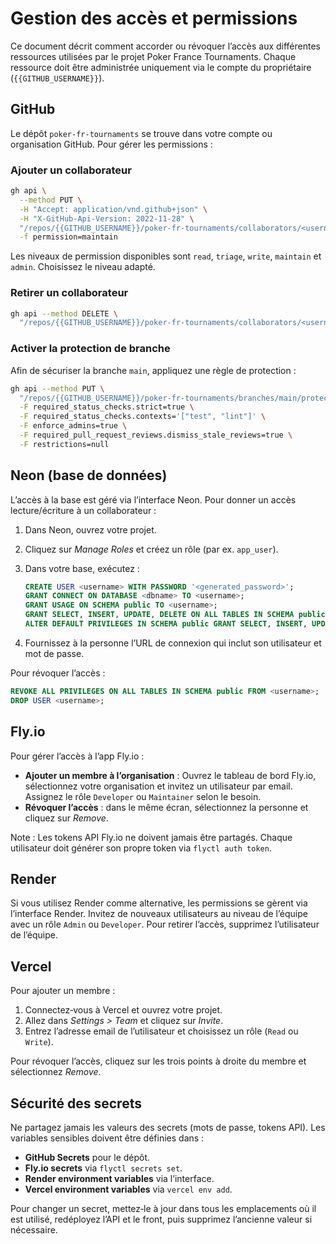 # Gestion des accès et permissions

Ce document décrit comment accorder ou révoquer l’accès aux différentes
ressources utilisées par le projet Poker France Tournaments. Chaque
ressource doit être administrée uniquement via le compte du propriétaire
(`{{GITHUB_USERNAME}}`).

## GitHub

Le dépôt `poker-fr-tournaments` se trouve dans votre compte ou
organisation GitHub. Pour gérer les permissions :

### Ajouter un collaborateur

```bash
gh api \
  --method PUT \
  -H "Accept: application/vnd.github+json" \
  -H "X-GitHub-Api-Version: 2022-11-28" \
  "/repos/{{GITHUB_USERNAME}}/poker-fr-tournaments/collaborators/<username>" \
  -f permission=maintain
```

Les niveaux de permission disponibles sont `read`, `triage`, `write`,
`maintain` et `admin`. Choisissez le niveau adapté.

### Retirer un collaborateur

```bash
gh api --method DELETE \
  "/repos/{{GITHUB_USERNAME}}/poker-fr-tournaments/collaborators/<username>"
```

### Activer la protection de branche

Afin de sécuriser la branche `main`, appliquez une règle de protection :

```bash
gh api --method PUT \
  "/repos/{{GITHUB_USERNAME}}/poker-fr-tournaments/branches/main/protection" \
  -F required_status_checks.strict=true \
  -F required_status_checks.contexts='["test", "lint"]' \
  -F enforce_admins=true \
  -F required_pull_request_reviews.dismiss_stale_reviews=true \
  -F restrictions=null
```

## Neon (base de données)

L’accès à la base est géré via l’interface Neon. Pour donner un accès
lecture/écriture à un collaborateur :

1. Dans Neon, ouvrez votre projet.
2. Cliquez sur *Manage Roles* et créez un rôle (par ex. `app_user`).
3. Dans votre base, exécutez :

   ```sql
   CREATE USER <username> WITH PASSWORD '<generated_password>';
   GRANT CONNECT ON DATABASE <dbname> TO <username>;
   GRANT USAGE ON SCHEMA public TO <username>;
   GRANT SELECT, INSERT, UPDATE, DELETE ON ALL TABLES IN SCHEMA public TO <username>;
   ALTER DEFAULT PRIVILEGES IN SCHEMA public GRANT SELECT, INSERT, UPDATE, DELETE ON TABLES TO <username>;
   ```

4. Fournissez à la personne l’URL de connexion qui inclut son utilisateur et
   mot de passe.

Pour révoquer l’accès :

```sql
REVOKE ALL PRIVILEGES ON ALL TABLES IN SCHEMA public FROM <username>;
DROP USER <username>;
```

## Fly.io

Pour gérer l’accès à l’app Fly.io :

* **Ajouter un membre à l’organisation** :
  Ouvrez le tableau de bord Fly.io, sélectionnez votre organisation et
  invitez un utilisateur par email. Assignez le rôle `Developer` ou
  `Maintainer` selon le besoin.
* **Révoquer l’accès** : dans le même écran, sélectionnez la personne et
  cliquez sur *Remove*.

Note : Les tokens API Fly.io ne doivent jamais être partagés. Chaque
utilisateur doit générer son propre token via `flyctl auth token`.

## Render

Si vous utilisez Render comme alternative, les permissions se gèrent via
l’interface Render. Invitez de nouveaux utilisateurs au niveau de l’équipe
avec un rôle `Admin` ou `Developer`. Pour retirer l’accès, supprimez
l’utilisateur de l’équipe.

## Vercel

Pour ajouter un membre :

1. Connectez‑vous à Vercel et ouvrez votre projet.
2. Allez dans *Settings > Team* et cliquez sur *Invite*.
3. Entrez l’adresse email de l’utilisateur et choisissez un rôle (`Read` ou
   `Write`).

Pour révoquer l’accès, cliquez sur les trois points à droite du membre et
sélectionnez *Remove*.

## Sécurité des secrets

Ne partagez jamais les valeurs des secrets (mots de passe, tokens API). Les
variables sensibles doivent être définies dans :

* **GitHub Secrets** pour le dépôt.
* **Fly.io secrets** via `flyctl secrets set`.
* **Render environment variables** via l’interface.
* **Vercel environment variables** via `vercel env add`.

Pour changer un secret, mettez‑le à jour dans tous les emplacements où
il est utilisé, redéployez l’API et le front, puis supprimez l’ancienne
valeur si nécessaire.